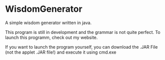 WisdomGenerator
===============

A simple wisdom generator written in java.

This program is still in development and the grammar is not quite perfect.
To launch this programm, check out my website.

If you want to launch the program yourself, you can download the .JAR File (not the applet .JAR file!) and execute it using cmd.exe

